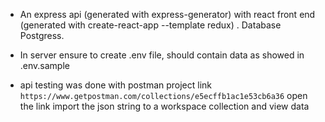 * An express api (generated with express-generator)   with react front end (generated with create-react-app --template redux) . Database Postgress.

* In server ensure to create .env file, should contain data as showed in .env.sample
* api testing was done with postman project link `https://www.getpostman.com/collections/e5ecffb1ac1e53cb6a36` open the link import the json string to a workspace collection and view data